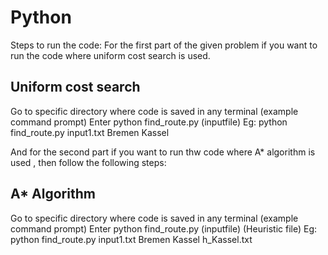 # Python

Steps to run the code:
For the first part of the given problem if you want to run the code where uniform cost search is used.

## Uniform cost search
Go to specific directory where code is saved in any terminal (example command prompt)
Enter python find_route.py (inputfile) <Source> <Destination>
Eg: python find_route.py input1.txt Bremen Kassel


And for the second part if you want to run thw code where A* algorithm is used , then follow the following steps:

## A* Algorithm
Go to specific directory where code is saved in any terminal (example command prompt)
Enter python find_route.py (inputfile) <Source> <Destination> (Heuristic file)
Eg: python find_route.py input1.txt Bremen Kassel h_Kassel.txt
 
